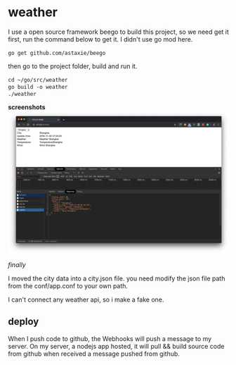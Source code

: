 # weather

I use a open source framework beego to build this project, so we need get it first,
run the command below to get it. I didn't use go mod here.

    go get github.com/astaxie/beego
    
then go to the project folder, build and run it.

    cd ~/go/src/weather
    go build -o weather
    ./weather
    
**screenshots**
![screenshots](screenshots/web.jpg)


*finally*

I moved the city data into a city.json file. you need modify the json file path from
the conf/app.conf to your own path.

I can't connect any weather api, so i make a fake one.


## deploy

When I push code to github, the Webhooks will push a message to my server.
On my server, a nodejs app hosted, it will pull && build source code from github 
when received a message pushed from github.
